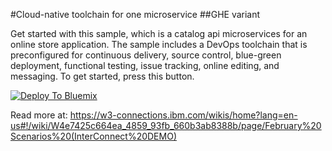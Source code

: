 #Cloud-native toolchain for one microservice 
##GHE variant

Get started with this sample, which is a catalog api microservices for an online store application. The sample includes a DevOps toolchain that is preconfigured for continuous delivery, source control, blue-green deployment, functional testing, issue tracking, online editing, and messaging. 
To get started, press this button.

[![Deploy To Bluemix](https://bluemix.net/deploy/button.png)](https://daily-console.stage1.ng.bluemix.net/develop/setup/deploy/?repository=https%3A//github.com/hmagph/otc-one-micro-standard-ghe)

Read more at: 
https://w3-connections.ibm.com/wikis/home?lang=en-us#!/wiki/W4e7425c664ea_4859_93fb_660b3ab8388b/page/February%20Scenarios%20(InterConnect%20DEMO)
